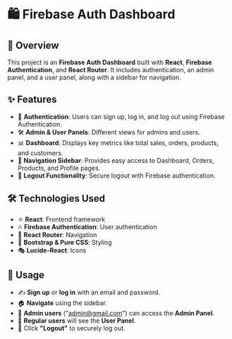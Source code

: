 # 🛍️ Firebase Auth Dashboard

## 📌 Overview
This project is an **Firebase Auth Dashboard** built with **React**, **Firebase Authentication**, and **React Router**. It includes authentication, an admin panel, and a user panel, along with a sidebar for navigation.

## ✨ Features
- 🔐 **Authentication**: Users can sign up, log in, and log out using Firebase Authentication.
- 🛠 **Admin & User Panels**: Different views for admins and users.
- 📊 **Dashboard**: Displays key metrics like total sales, orders, products, and customers.
- 📌 **Navigation Sidebar**: Provides easy access to Dashboard, Orders, Products, and Profile pages.
- 🚪 **Logout Functionality**: Secure logout with Firebase authentication.

## 🛠️ Technologies Used
- ⚛️ **React**: Frontend framework
- 🔥 **Firebase Authentication**: User authentication
- 🚏 **React Router**: Navigation
- 🎨 **Bootstrap & Pure CSS**: Styling
- 🎭 **Lucide-React**: Icons

## 🚀 Usage
- ✍️ **Sign up** or **log in** with an email and password.
- 🏠 **Navigate** using the sidebar.
- 👑 **Admin users** ("admin@gmail.com") can access the **Admin Panel**.
- 👤 **Regular users** will see the **User Panel**.
- 🚪 Click **"Logout"** to securely log out.
